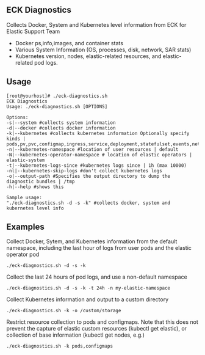 ## ECK Diagnostics

Collects Docker, System and Kubernetes level information from ECK for Elastic Support Team

- Docker ps,info,images, and container stats
- Various System Information (OS, processes, disk, network, SAR stats)
- Kubernetes version, nodes, elastic-related resources, and elastic-related pod logs. 

## Usage

```
[root@yourhost]# ./eck-diagnostics.sh
ECK Diagnostics
Usage: ./eck-diagnostics.sh [OPTIONS]

Options:
-s|--system #collects system information
-d|--docker #collects docker information
-k|--kubernetes #collects kubernetes information Optionally specify kinds | pods,pv,pvc,configmap,ingress,service,deployment,statefulset,events,networkpolicies
-n|--kubernetes-namespace #location of user resources | default
-N|--kubernetes-operator-namespace # location of elastic operators | elastic-system
-t|--kubernetes-logs-since #kubernetes logs since | 1h (max 10000)
-nl|--kubernetes-skip-logs #don't collect kubernetes logs
-o|--output-path #Specifies the output directory to dump the diagnostic bundles | /tmp
-h|--help #shows this

Sample usage:
"./eck-diagnostics.sh -d -s -k" #collects docker, system and kubernetes level info
```

## Examples

Collect Docker, Sytem, and Kubernetes information from the default namespace, including the last hour of logs from user pods and the elastic operator pod

```
./eck-diagnostics.sh -d -s -k
```

Collect the last 24 hours of pod logs, and use a non-default namespace

```
./eck-diagnostics.sh -d -s -k -t 24h -n my-elastic-namespace 
```

Collect Kubernetes information and output to a custom directory

```
./eck-diagnostics.sh -k -o /custom/storage   
```

Restrict resource collection to pods and configmaps.  Note that this does not prevent the capture of elastic custom resources (kubectl get elastic), or collection of base information (kubectl get nodes, e.g.)

```
./eck-diagnostics.sh -k pods,configmaps
```
